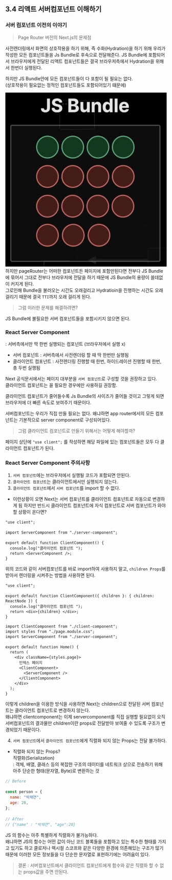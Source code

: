 ## 3.4 리액트 서버컴포넌트 이해하기

### 서버 컴포넌트 이전의 이야기

> Page Router 버전의 Next.js의 문제점

사전렌더링에서 화면의 상호작용을 하기 위해, 즉 수화(Hydration)을 하기 위해 우리가 작성한 모든 컴포넌트들을 Js Bundle로 후속으로 전달해준다. JS Bundle에 포함되어서 브라우저에게 전달된 리액트 컴포넌트들은 결국 브라우저측에서 Hydration을 위해서 한번더 실행된다.

하지만 JS Bundle안에 모든 컴포넌트들이 다 포함이 될 필요는 없다.  
(상호작용이 필요없는 정적인 컴포넌트들도 포함되어있기 떄문에)

![alt text](image.png)
하지만 pageRouter는 어떠한 컴포넌트든 페이지에 포함만된다면 전부다 JS Bundle에 묶어서 그대로 전부다 브라우저에 전달을 하기 때문에 JS Bundle의 용량이 쓸데없이 커지게 된다.  
그로인해 Bundle을 불러오는 시간도 오래걸리고 Hydratioin을 진행하는 시간도 오래 걸리기 때문에 결국 `TTI`까지 오래 걸리게 된다.

> 그럼 이러한 문제를 해결하려면?

JS Bundle에 불필요한 서버 컴포넌트들을 포함시키지 않으면 된다.

### React Server Component

: 서버측에서만 딱 한번 실행되는 컴포넌트 (브라우저에서 실행 x)

- 서버 컴포넌트 : 서버측에서 사전렌더링 할 때 딱 한번만 실행됨
- 클라이언트 컴포넌트 : 사전렌더링 진행할 때 한번, 하이드레이션 진행할 때 한번, 총 두번 실행됨

Next 공식문서에서는 페이지 대부분을 `서버 컴포넌트`로 구성할 것을 권장하고 있다.  
클라이언트 컴포넌트는 꼴 필요한 경우에만 사용하길 권장함.

클라이언트 컴포넌트가 줄어들수록 Js Bundle의 사이즈가 줄어들 것이고 그렇게 되면 브라우저에 더 빠른 속도로 보여주기 때문이다.

서버컴포넌트는 우리가 직접 만들 필요는 없다. 왜냐하면 app router에서의 모든 컴포넌트는 기본적으로 server component로 구성되어있다.

> 그럼 클라이언트 컴포넌트로 만들기 위해서는 어떻게 해야할까?

페이지 상단에 `"use client";` 를 작성하면 해당 파일에 있는 컴포넌트들은 모두 다 클라이언트 컴포넌트가 된다.

### React Server Component 주의사항

1. `서버 컴포넌트`에는 브라우저에서 실행될 코드가 포함되면 안된다.
2. `클라이언트 컴포넌트`는 클라이언트에서만 실행되지 않는다.
3. `클라이언트 컴포넌트`에서 `서버 컴포넌트`를 import 할 수 없다.

- 이런상황이 오면 Next는 서버 컴포넌트를 클라이언트 컴포넌트로 자동으로 변경하게 됨
  하지만 반드시 클라이언트 컴포넌트에 자식 컴포넌트로 서버 컴포넌트가 와야할 상황이 온다면?

```tsx
"use client";

import ServerComponent from "./server-component";

export default function ClientComponent() {
  console.log("클라이언트 컴포넌트 ");
  return <ServerComponent />;
}
```

위의 코드와 같이 서버컴포넌트를 바로 import하여 사용하지 말고, `children Props`를 받아서 렌더링을 시켜주는 방법을 사용하면 된다.

```tsx
"use client";

export default function ClientComponent({ children }: { children: ReactNode }) {
  console.log("클라이언트 컴포넌트 ");
  return <div>{children} </div>;
}
```

```tsx
import ClientComponent from "./client-component";
import styles from "./page.module.css";
import ServerComponent from "./server-component";

export default function Home() {
  return (
    <div className={styles.page}>
      인덱스 페이지
      <ClientComponent>
        <ServerComponent />
      </ClientComponent>
    </div>
  );
}
```

이렇게 children을 이용한 방식을 사용하면 Next는 children으로 전달된 서버 컴포넌트는 클라이언트 컴포넌트로 변경하지 않는다.  
왜냐하면 clientcomponent는 이제 servercomponent를 직접 실행할 필요없이 오직 서버컴포넌트의 결과물만 children이란 props로 전달받아 보여줄 수 있도록 구조가 변경되었기 때문이다.

4. `서버 컴포넌트`에서 `클라이언트 컴포넌트`에게 직렬화 되지 않는 Props는 전달 불가하다.

- 직렬화 되지 않는 Props?  
  직렬화(Serialization)  
  : 객체, 배열, 클래스 등의 복잡한 구조의 데이터를 네트워크 상으로 전송하기 위해 아주 단순한 형태(문자열, Byte)로 변환하는 것

```js
// Before

const person = {
  name: "박채연",
  age: 28,
};

// After
// {"name" : "박채연", "age":28}
```

JS 의 함수는 아주 특별하게 직렬화가 불가능하다.  
왜냐하면 JS의 함수는 어떤 값이 아닌 코드 블록들을 포함하고 있는 특수한 형태를 가지고 있기도 하고 클로저나 렉시컬 스코프와 같은 다양한 환경에 의존해있는 구조가 많기 때문에 이러한 모든 정보들을 다 단순한 문자열로 표현하기에는 어려움이 있다.

> 결론 : 서버컴포넌트에서 클라이언트 컴포넌트에게 함수와 같은 직렬화 할 수 없는 props값을 주면 안된다.
